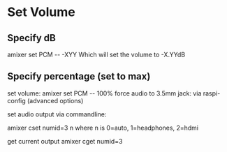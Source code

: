 # Set Volume
## Specify dB
amixer set PCM -- -XYY
Which will set the volume to -X.YYdB
## Specify percentage (set to max)
set volume: amixer set PCM -- 100%
force audio to 3.5mm jack: via raspi-config (advanced options)

set audio output via commandline:

amixer cset numid=3 n
where n is 0=auto, 1=headphones, 2=hdmi

get current output
amixer cget numid=3
